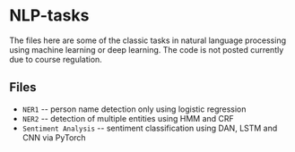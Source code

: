 # NLP-tasks

The files here are some of the classic tasks in natural language processing using machine learning or deep learning. The code is not posted currently due to course regulation.

## Files
- `NER1` -- person name detection only using logistic regression
- `NER2` -- detection of multiple entities using HMM and CRF
- `Sentiment Analysis` -- sentiment classification using DAN, LSTM and CNN via PyTorch
